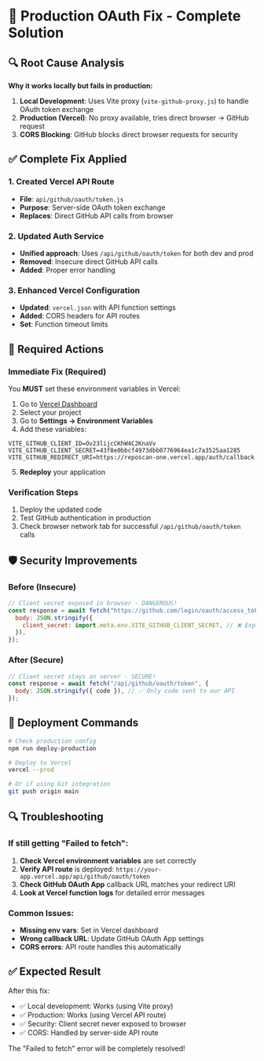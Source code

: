 # 🚀 Production OAuth Fix - Complete Solution

## 🔍 Root Cause Analysis

**Why it works locally but fails in production:**

1. **Local Development**: Uses Vite proxy (`vite-github-proxy.js`) to handle OAuth token exchange
2. **Production (Vercel)**: No proxy available, tries direct browser → GitHub request
3. **CORS Blocking**: GitHub blocks direct browser requests for security

## ✅ Complete Fix Applied

### 1. Created Vercel API Route

- **File**: `api/github/oauth/token.js`
- **Purpose**: Server-side OAuth token exchange
- **Replaces**: Direct GitHub API calls from browser

### 2. Updated Auth Service

- **Unified approach**: Uses `/api/github/oauth/token` for both dev and prod
- **Removed**: Insecure direct GitHub API calls
- **Added**: Proper error handling

### 3. Enhanced Vercel Configuration

- **Updated**: `vercel.json` with API function settings
- **Added**: CORS headers for API routes
- **Set**: Function timeout limits

## 🔧 Required Actions

### Immediate Fix (Required)

You **MUST** set these environment variables in Vercel:

1. Go to [Vercel Dashboard](https://vercel.com/dashboard)
2. Select your project
3. Go to **Settings → Environment Variables**
4. Add these variables:

```
VITE_GITHUB_CLIENT_ID=Ov23lijcCKhW4C2KnaVv
VITE_GITHUB_CLIENT_SECRET=43f8e0bbcf4973dbb0776964ea1c7a3525aa1285
VITE_GITHUB_REDIRECT_URI=https://reposcan-one.vercel.app/auth/callback
```

5. **Redeploy** your application

### Verification Steps

1. Deploy the updated code
2. Test GitHub authentication in production
3. Check browser network tab for successful `/api/github/oauth/token` calls

## 🛡️ Security Improvements

### Before (Insecure)

```javascript
// Client secret exposed in browser - DANGEROUS!
const response = await fetch("https://github.com/login/oauth/access_token", {
  body: JSON.stringify({
    client_secret: import.meta.env.VITE_GITHUB_CLIENT_SECRET, // ❌ Exposed!
  }),
});
```

### After (Secure)

```javascript
// Client secret stays on server - SECURE!
const response = await fetch("/api/github/oauth/token", {
  body: JSON.stringify({ code }), // ✅ Only code sent to our API
});
```

## 🚀 Deployment Commands

```bash
# Check production config
npm run deploy-production

# Deploy to Vercel
vercel --prod

# Or if using Git integration
git push origin main
```

## 🔍 Troubleshooting

### If still getting "Failed to fetch":

1. **Check Vercel environment variables** are set correctly
2. **Verify API route** is deployed: `https://your-app.vercel.app/api/github/oauth/token`
3. **Check GitHub OAuth App** callback URL matches your redirect URI
4. **Look at Vercel function logs** for detailed error messages

### Common Issues:

- **Missing env vars**: Set in Vercel dashboard
- **Wrong callback URL**: Update GitHub OAuth App settings
- **CORS errors**: API route handles this automatically

## ✅ Expected Result

After this fix:

- ✅ Local development: Works (using Vite proxy)
- ✅ Production: Works (using Vercel API route)
- ✅ Security: Client secret never exposed to browser
- ✅ CORS: Handled by server-side API route

The "Failed to fetch" error will be completely resolved!
